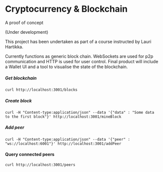 # Cryptocurrency & Blockchain
A proof of concept 

(Under development)

This project has been undertaken as part of a course instructed by Lauri Hartikka.


Currently functions as generic block chain. WebSockets are used for p2p communication and HTTP is used for user control. Final product will include a Wallet UI and a tool to visualise the state of the blockchain.


##### Get blockchain
```
curl http://localhost:3001/blocks
```

##### Create block
```
curl -H "Content-type:application/json" --data '{"data" : "Some data to the first block"}' http://localhost:3001/mineBlock
``` 

##### Add peer
```
curl -H "Content-type:application/json" --data '{"peer" : "ws://localhost:6001"}' http://localhost:3001/addPeer
```
#### Query connected peers
```
curl http://localhost:3001/peers
```
